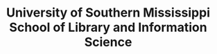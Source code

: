 ---
layout: repo
title: "University of Southern Mississippi School of Library and Information Science"
id: 23401
permalink: repos/23401/
---